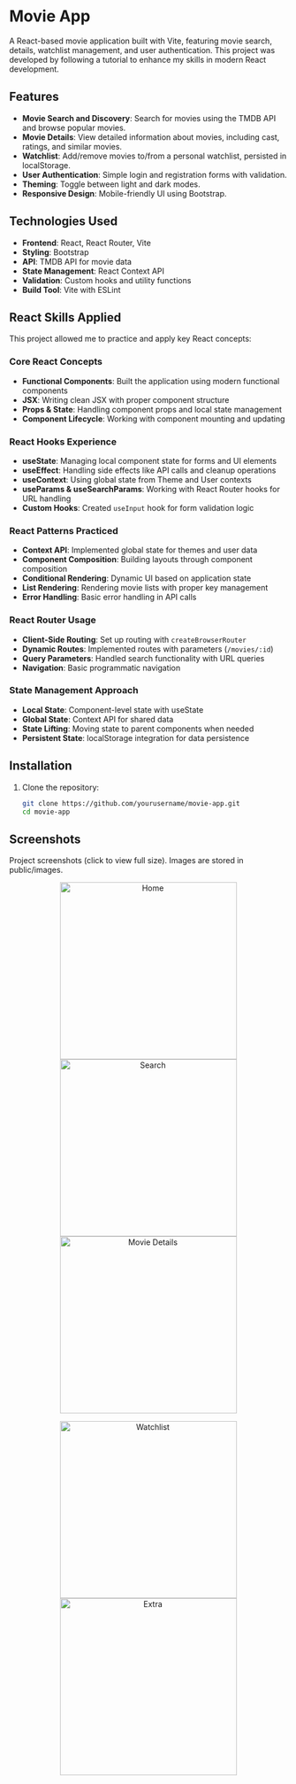 # Movie App

A React-based movie application built with Vite, featuring movie search, details, watchlist management, and user authentication. This project was developed by following a tutorial to enhance my skills in modern React development.

## Features

- **Movie Search and Discovery**: Search for movies using the TMDB API and browse popular movies.
- **Movie Details**: View detailed information about movies, including cast, ratings, and similar movies.
- **Watchlist**: Add/remove movies to/from a personal watchlist, persisted in localStorage.
- **User Authentication**: Simple login and registration forms with validation.
- **Theming**: Toggle between light and dark modes.
- **Responsive Design**: Mobile-friendly UI using Bootstrap.

## Technologies Used

- **Frontend**: React, React Router, Vite
- **Styling**: Bootstrap
- **API**: TMDB API for movie data
- **State Management**: React Context API
- **Validation**: Custom hooks and utility functions
- **Build Tool**: Vite with ESLint

## React Skills Applied

This project allowed me to practice and apply key React concepts:

### Core React Concepts

- **Functional Components**: Built the application using modern functional components
- **JSX**: Writing clean JSX with proper component structure
- **Props & State**: Handling component props and local state management
- **Component Lifecycle**: Working with component mounting and updating

### React Hooks Experience

- **useState**: Managing local component state for forms and UI elements
- **useEffect**: Handling side effects like API calls and cleanup operations
- **useContext**: Using global state from Theme and User contexts
- **useParams & useSearchParams**: Working with React Router hooks for URL handling
- **Custom Hooks**: Created `useInput` hook for form validation logic

### React Patterns Practiced

- **Context API**: Implemented global state for themes and user data
- **Component Composition**: Building layouts through component composition
- **Conditional Rendering**: Dynamic UI based on application state
- **List Rendering**: Rendering movie lists with proper key management
- **Error Handling**: Basic error handling in API calls

### React Router Usage

- **Client-Side Routing**: Set up routing with `createBrowserRouter`
- **Dynamic Routes**: Implemented routes with parameters (`/movies/:id`)
- **Query Parameters**: Handled search functionality with URL queries
- **Navigation**: Basic programmatic navigation

### State Management Approach

- **Local State**: Component-level state with useState
- **Global State**: Context API for shared data
- **State Lifting**: Moving state to parent components when needed
- **Persistent State**: localStorage integration for data persistence

## Installation

1. Clone the repository:
   ```bash
   git clone https://github.com/yourusername/movie-app.git
   cd movie-app
   ```

## Screenshots

Project screenshots (click to view full size). Images are stored in public/images.

<p align="center">
  <img src="./public/images/img1.png" alt="Home" width="320" />
  <img src="./public/images/img2.png" alt="Search" width="320" />
  <img src="./public/images/img3.png" alt="Movie Details" width="320" />
</p>

<p align="center">
  <img src="./public/images/img4.png" alt="Watchlist" width="320" />
  <img src="./public/images/img5.png" alt="Extra" width="320" />
</p>
